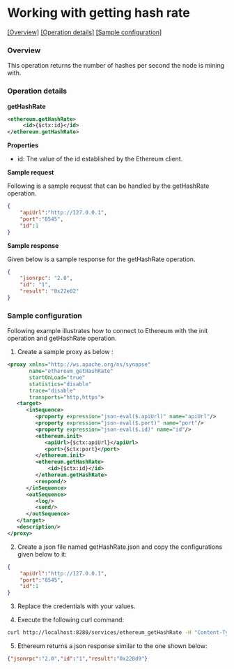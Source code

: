 # Working with getting hash rate

[[Overview]](#overview)  [[Operation details]](#operation-details)  [[Sample configuration]](#sample-configuration)

### Overview

This operation returns the number of hashes per second the node is mining with.

### Operation details

**getHashRate**
```xml
<ethereum.getHashRate>
     <id>{$ctx:id}</id>
</ethereum.getHashRate>
```
**Properties**
* id: The value of the id established by the Ethereum client.

**Sample request**

Following is a sample request that can be handled by the getHashRate operation.

```json
{
	"apiUrl":"http://127.0.0.1",
	"port":"8545",
	"id":1
}
```
**Sample response**

Given below is a sample response for the getHashRate operation.

```json
{
    "jsonrpc": "2.0",
    "id": "1",
    "result": "0x22e02"
}
```

### Sample configuration

Following example illustrates how to connect to Ethereum with the init operation and getHashRate operation.

1. Create a sample proxy as below :

```xml
<proxy xmlns="http://ws.apache.org/ns/synapse"
       name="ethereum_getHashRate"
       startOnLoad="true"
       statistics="disable"
       trace="disable"
       transports="http,https">
   <target>
      <inSequence>
         <property expression="json-eval($.apiUrl)" name="apiUrl"/>
         <property expression="json-eval($.port)" name="port"/>
         <property expression="json-eval($.id)" name="id"/>
         <ethereum.init>
            <apiUrl>{$ctx:apiUrl}</apiUrl>
            <port>{$ctx:port}</port>
         </ethereum.init>
         <ethereum.getHashRate>
             <id>{$ctx:id}</id>
         </ethereum.getHashRate>
         <respond/>
      </inSequence>
      <outSequence>
         <log/>
         <send/>
      </outSequence>
   </target>
   <description/>
</proxy>


```

2. Create a json file named getHashRate.json and copy the configurations given below to it:

```json
{
	"apiUrl":"http://127.0.0.1",
	"port":"8545",
	"id":1
}
```
3. Replace the credentials with your values.

4. Execute the following curl command:

```bash
curl http://localhost:8280/services/ethereum_getHashRate -H "Content-Type: application/json" -d @getHashRate.json

```
5. Ethereum returns a json response similar to the one shown below:

```json
{"jsonrpc":"2.0","id":"1","result":"0x228d9"}
```
